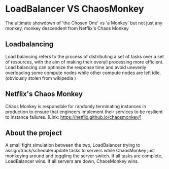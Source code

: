 # LoadBalancer VS ChaosMonkey
The ultimate showdown of 'the Chosen One' vs 'a Monkey' but not just any monkey, monkey descendent from Netflix's Chaos Monkey

## Loadbalancing
Load balancing refers to the process of distributing a set of tasks over a set of resources, with the aim of making their overall processing more efficient. Load balancing can optimize the response time and avoid unevenly overloading some compute nodes while other compute nodes are left idle. (obviously stolen from wikipedia )

## Netflix's Chaos Monkey
Chaos Monkey is responsible for randomly terminating instances in production to ensure that engineers implement their services to be resilient to instance failures.
[Link: https://netflix.github.io/chaosmonkey/]

## About the project
A small fight simulation between the two, LoadBalancer trying to assign/track/schedule/update tasks to servers while ChaosMonkey just monkeying around and toggling the server switch.
If all tasks are complete, LoadBalancer wins.
If all servers are down, ChaosMonkey wins.


